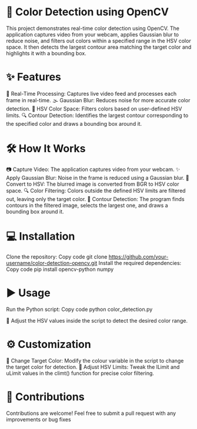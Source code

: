 # 🎨 Color Detection using OpenCV
This project demonstrates real-time color detection using OpenCV. The application captures video from your webcam, applies Gaussian blur to reduce noise, and filters out colors within a specified range in the HSV color space. It then detects the largest contour area matching the target color and highlights it with a bounding box.

# ✨ Features
🚀 Real-Time Processing: Captures live video feed and processes each frame in real-time.
🌫 Gaussian Blur: Reduces noise for more accurate color detection.
🎨 HSV Color Space: Filters colors based on user-defined HSV limits.
🔍 Contour Detection: Identifies the largest contour corresponding to the specified color and draws a bounding box around it.

# 🛠 How It Works
📷 Capture Video: The application captures video from your webcam.
✨ Apply Gaussian Blur: Noise in the frame is reduced using a Gaussian blur.
🎨 Convert to HSV: The blurred image is converted from BGR to HSV color space.
🔍 Color Filtering: Colors outside the defined HSV limits are filtered out, leaving only the target color.
📏 Contour Detection: The program finds contours in the filtered image, selects the largest one, and draws a bounding box around it.

# 💻 Installation
Clone the repository:
Copy code
git clone https://github.com/your-username/color-detection-opencv.git
Install the required dependencies:
Copy code
pip install opencv-python numpy

# ▶️ Usage
Run the Python script:
Copy code
python color_detection.py

🎨 Adjust the HSV values inside the script to detect the desired color range.

# ⚙️ Customization
🎯 Change Target Color: Modify the colour variable in the script to change the target color for detection.
🔧 Adjust HSV Limits: Tweak the lLimit and uLimit values in the climt() function for precise color filtering.

# 🤝 Contributions
Contributions are welcome! Feel free to submit a pull request with any improvements or bug fixes
